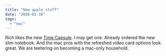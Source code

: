 ```yaml
---
title: "New apple stuff"
date: "2008-01-16"
tags: 
  - "mac"
---
```


Rich likes the new [Time Capsule](http://www.tongfamily.com/time_capsule.php "Tong Family Blog: Time Capsule"). I may get one. Already ordered the new slim notebook. And the mac pros with the refreshed video card options look great. We are teetering on becoming a mac-only household.
